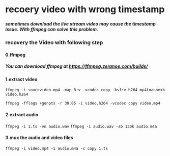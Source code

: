 # recoery video with wrong timestamp
##### sometimes download the live stream video may cause the timestamp issue. With ffmpeg can solve this problem.
### recovery the Video with following step
#### 0.ffmpeg
##### You can download ffmpeg at https://ffmpeg.zeranoe.com/builds/
#### 1.extract video
`ffmpeg -i soucevideo.mp4 -map 0:v -vcodec copy -bsf:v h264_mp4toannexb video.h264`


`ffmpeg -fflags +genpts -r 30.05 -i video.h264 -vcodec copy video.mp4`
#### 2.extract audio
`ffmpeg -i 1.ts -vn audio.wav`
`ffmpeg -i audio.wav -ab 130k audio.m4a`
#### 3.mux the audio and video files
`ffmpeg -i video.mp4 -i audio.m4a -c copy 1.ts`
